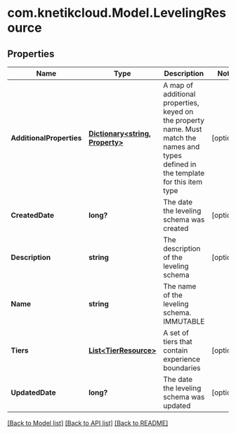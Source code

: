 # com.knetikcloud.Model.LevelingResource
## Properties

Name | Type | Description | Notes
------------ | ------------- | ------------- | -------------
**AdditionalProperties** | [**Dictionary&lt;string, Property&gt;**](Property.md) | A map of additional properties, keyed on the property name.  Must match the names and types defined in the template for this item type | [optional] 
**CreatedDate** | **long?** | The date the leveling schema was created | [optional] 
**Description** | **string** | The description of the leveling schema | [optional] 
**Name** | **string** | The name of the leveling schema.  IMMUTABLE | 
**Tiers** | [**List&lt;TierResource&gt;**](TierResource.md) | A set of tiers that contain experience boundaries | [optional] 
**UpdatedDate** | **long?** | The date the leveling schema was updated | [optional] 

[[Back to Model list]](../README.md#documentation-for-models) [[Back to API list]](../README.md#documentation-for-api-endpoints) [[Back to README]](../README.md)

